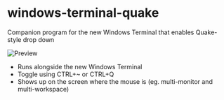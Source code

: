 # windows-terminal-quake
Companion program for the new Windows Terminal that enables Quake-style drop down

![Preview](https://files.flyingpie.nl/windows-terminal-quake.gif)

- Runs alongside the new Windows Terminal
- Toggle using CTRL+~ or CTRL+Q
- Shows up on the screen where the mouse is (eg. multi-monitor and multi-workspace)
